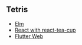 ## Tetris

- [Elm](tetris/elm/)
- [React with react-tea-cup](tetris/react-with-tea-cup/)
- [Flutter Web](tetris/flutter/)
